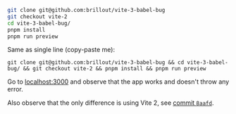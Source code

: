 ```bash
git clone git@github.com:brillout/vite-3-babel-bug
git checkout vite-2
cd vite-3-babel-bug/
pnpm install
pnpm run preview
```

Same as single line (copy-paste me):

```shell
git clone git@github.com:brillout/vite-3-babel-bug && cd vite-3-babel-bug/ && git checkout vite-2 && pnpm install && pnpm run preview
```

Go to [localhost:3000](http://localhost:3000) and observe that the app works and doesn't throw any error.

Also observe that the only difference is using Vite 2, see [commit `8aafd`](https://github.com/brillout/vite-3-babel-bug/commit/8aafd39404909be6e2b0047ff6b69d71525572d8).
